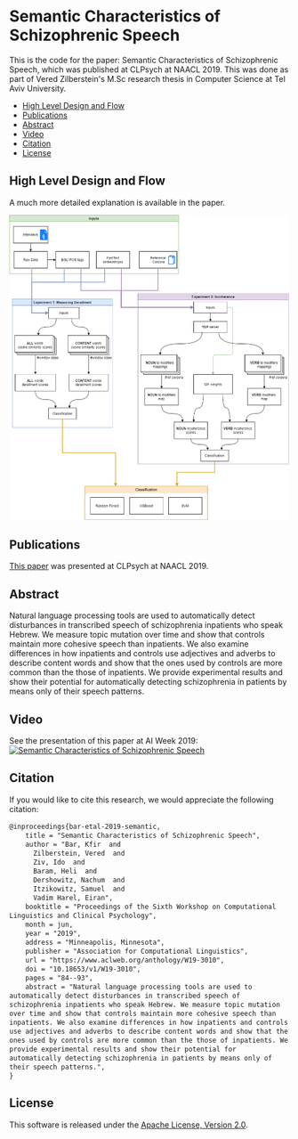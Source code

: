 # Semantic Characteristics of Schizophrenic Speech
This is the code for the paper: Semantic Characteristics of Schizophrenic Speech, which was published at CLPsych at NAACL 2019.
This was done as part of Vered Zilberstein's M.Sc research thesis in Computer Science at Tel Aviv University.


  * [High Level Design and Flow](#high-level-design-and-flow)
  * [Publications](#publications)
  * [Abstract](#Abstract)
  * [Video](#Video)
  * [Citation](#citation)
  * [License](#license)


## High Level Design and Flow

A much more detailed explanation is available in the paper.

![Semantic Characteristics of Schizophrenic Speech Design](https://github.com/Verose/NLP_CLPSYCH/blob/master/Semantic%20Characteristics%20of%20Schizophrenic%20Speech%20Design.png)


## Publications

[This paper](https://www.aclweb.org/anthology/W19-3010.pdf) was presented at CLPsych at NAACL 2019.

## Abstract

Natural language processing tools are used
to automatically detect disturbances in transcribed speech of schizophrenia inpatients
who speak Hebrew. We measure topic mutation over time and show that controls maintain more cohesive speech than inpatients. We
also examine differences in how inpatients and
controls use adjectives and adverbs to describe
content words and show that the ones used
by controls are more common than the those
of inpatients. We provide experimental results and show their potential for automatically
detecting schizophrenia in patients by means
only of their speech patterns.

## Video

See the presentation of this paper at AI Week 2019:  
[![Semantic Characteristics of Schizophrenic Speech](https://img.youtube.com/vi/vVbP8wM1KxA/1.jpg)](https://www.youtube.com/watch?v=vVbP8wM1KxA)

## Citation

If you would like to cite this research, we would appreciate the following citation:

```console
@inproceedings{bar-etal-2019-semantic,
    title = "Semantic Characteristics of Schizophrenic Speech",
    author = "Bar, Kfir  and
      Zilberstein, Vered  and
      Ziv, Ido  and
      Baram, Heli  and
      Dershowitz, Nachum  and
      Itzikowitz, Samuel  and
      Vadim Harel, Eiran",
    booktitle = "Proceedings of the Sixth Workshop on Computational Linguistics and Clinical Psychology",
    month = jun,
    year = "2019",
    address = "Minneapolis, Minnesota",
    publisher = "Association for Computational Linguistics",
    url = "https://www.aclweb.org/anthology/W19-3010",
    doi = "10.18653/v1/W19-3010",
    pages = "84--93",
    abstract = "Natural language processing tools are used to automatically detect disturbances in transcribed speech of schizophrenia inpatients who speak Hebrew. We measure topic mutation over time and show that controls maintain more cohesive speech than inpatients. We also examine differences in how inpatients and controls use adjectives and adverbs to describe content words and show that the ones used by controls are more common than the those of inpatients. We provide experimental results and show their potential for automatically detecting schizophrenia in patients by means only of their speech patterns.",
}
```

## License

This software is released under the [Apache License, Version 2.0](https://github.com/Verose/NLP_CLPSYCH/blob/master/LICENSE).
